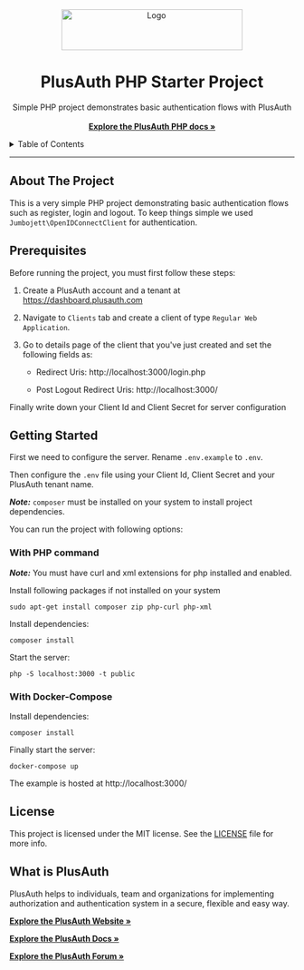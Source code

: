 <div align="center">
  <a href="https://plusauth.com/">
    <img src="https://docs.plusauth.com/images/pa-white.svg" alt="Logo" width="320" height="72" >
  </a>
</div>

<h1 align="center">PlusAuth PHP Starter Project</h1>

 <p align="center">
    Simple PHP project demonstrates basic authentication flows with PlusAuth
    <br />
    <br />
    <a href="https://docs.plusauth.com/quickStart/web/php" target="_blank"><strong>Explore the PlusAuth PHP docs »</strong></a>
</p>

<details>
  <summary>Table of Contents</summary>
    <li><a href="#about-the-project">About The Project</a></li>
    <li><a href="#prerequisites">Prerequisites</a></li>
    <li><a href="#getting-started">Getting Started</a></li>
    <li><a href="#license">License</a></li>
    <li><a href="#what-is-plusauth">What is PlusAuth</a></li>
 </ol>
</details>

---

## About The Project

This is a very simple PHP project demonstrating basic authentication flows such as register, login and logout. To keep things simple we used `Jumbojett\OpenIDConnectClient` for authentication.

## Prerequisites

Before running the project, you must first follow these steps:

1. Create a PlusAuth account and a tenant at https://dashboard.plusauth.com
2. Navigate to `Clients` tab and create a client of type `Regular Web Application`.
3. Go to details page of the client that you've just created and set the following fields as:

   - Redirect Uris: http://localhost:3000/login.php

   - Post Logout Redirect Uris: http://localhost:3000/

Finally write down your Client Id and Client Secret for server configuration

## Getting Started

First we need to configure the server. Rename `.env.example` to `.env`.

Then configure the `.env` file using your Client Id, Client Secret and your PlusAuth tenant name.

**_Note:_** `composer` must be installed on your system to install project dependencies.

You can run the project with following options:

### With PHP command

**_Note:_** You must have curl and xml extensions for php installed and enabled.

Install following packages if not installed on your system

    sudo apt-get install composer zip php-curl php-xml

Install dependencies:

    composer install

Start the server:

    php -S localhost:3000 -t public

### With Docker-Compose

Install dependencies:

    composer install

Finally start the server:

    docker-compose up

The example is hosted at http://localhost:3000/

## License

This project is licensed under the MIT license. See the [LICENSE](LICENSE) file for more info.

## What is PlusAuth

PlusAuth helps to individuals, team and organizations for implementing authorization and authentication system in a secure, flexible and easy way.

<a href="https://plusauth.com/" target="_blank"><strong>Explore the PlusAuth Website »</strong></a>

<a href="https://docs.plusauth.com/" target="_blank"><strong>Explore the PlusAuth Docs »</strong></a>

<a href="https://forum.plusauth.com/" target="_blank"><strong>Explore the PlusAuth Forum »</strong></a>
